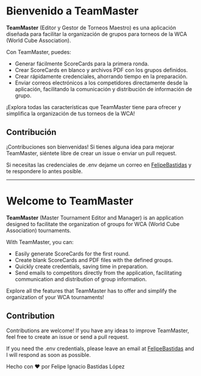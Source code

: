 # Bienvenido a TeamMaster

**TeamMaster** (Editor y Gestor de Torneos Maestro) es una aplicación diseñada para facilitar la organización de grupos para torneos de la WCA (World Cube Association).

Con TeamMaster, puedes:

- Generar fácilmente ScoreCards para la primera ronda.
- Crear ScoreCards en blanco y archivos PDF con los grupos definidos.
- Crear rápidamente credenciales, ahorrando tiempo en la preparación.
- Enviar correos electrónicos a los competidores directamente desde la aplicación, facilitando la comunicación y distribución de información de grupo.

¡Explora todas las características que TeamMaster tiene para ofrecer y simplifica la organización de tus torneos de la WCA!


## Contribución

¡Contribuciones son bienvenidas! Si tienes alguna idea para mejorar TeamMaster, siéntete libre de crear un issue o enviar un pull request.

Si necesitas las credenciales de .env dejame un correo en [FelipeBastidas](mailto:felipeignacio.fibl@gmail.com) y te respondere lo antes posible.


------------

# Welcome to TeamMaster

**TeamMaster** (Master Tournament Editor and Manager) is an application designed to facilitate the organization of groups for WCA (World Cube Association) tournaments.

With TeamMaster, you can:

- Easily generate ScoreCards for the first round.
- Create blank ScoreCards and PDF files with the defined groups.
- Quickly create credentials, saving time in preparation.
- Send emails to competitors directly from the application, facilitating communication and distribution of group information.

Explore all the features that TeamMaster has to offer and simplify the organization of your WCA tournaments!

## Contribution

Contributions are welcome! If you have any ideas to improve TeamMaster, feel free to create an issue or send a pull request.

If you need the .env credentials, please leave an email at [FelipeBastidas](mailto:felipeignacio.fibl@gmail.com) and I will respond as soon as possible.


Hecho con ♥️ por Felipe Ignacio Bastidas López
